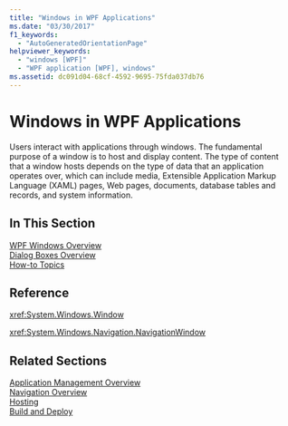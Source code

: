 ```yaml
---
title: "Windows in WPF Applications"
ms.date: "03/30/2017"
f1_keywords: 
  - "AutoGeneratedOrientationPage"
helpviewer_keywords: 
  - "windows [WPF]"
  - "WPF application [WPF], windows"
ms.assetid: dc091d04-68cf-4592-9695-75fda037db76
---
```

# Windows in WPF Applications
Users interact with applications through windows. The fundamental purpose of a window is to host and display content. The type of content that a window hosts depends on the type of data that an application operates over, which can include media, Extensible Application Markup Language (XAML) pages, Web pages, documents, database tables and records, and system information.  
  
## In This Section  
 [WPF Windows Overview](../../../../docs/framework/wpf/app-development/wpf-windows-overview.md)  
 [Dialog Boxes Overview](../../../../docs/framework/wpf/app-development/dialog-boxes-overview.md)  
 [How-to Topics](../../../../docs/framework/wpf/app-development/window-management-how-to-topics.md)  
  
## Reference  
 <xref:System.Windows.Window>  
  
 <xref:System.Windows.Navigation.NavigationWindow>  
  
## Related Sections  
 [Application Management Overview](../../../../docs/framework/wpf/app-development/application-management-overview.md)  
  [Navigation Overview](../../../../docs/framework/wpf/app-development/navigation-overview.md)  
  [Hosting](../../../../docs/framework/wpf/app-development/hosting-wpf-applications.md)  
  [Build and Deploy](../../../../docs/framework/wpf/app-development/building-and-deploying-wpf-applications.md)
